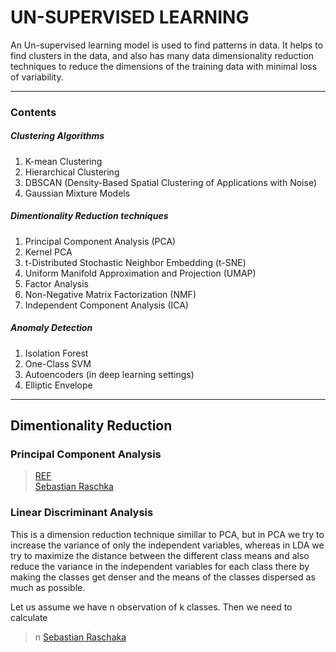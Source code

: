 # UN-SUPERVISED LEARNING

An Un-supervised learning model is used to find patterns in data. It helps to find clusters in the data, and also has many data dimensionality reduction techniques to reduce the dimensions of the training data with minimal loss of variability.

---

### Contents

##### Clustering Algorithms

1. K-mean Clustering
2. Hierarchical Clustering
3. DBSCAN (Density-Based Spatial Clustering of Applications with Noise)
4. Gaussian Mixture Models

##### Dimentionality Reduction techniques

1. Principal Component Analysis (PCA)
2. Kernel PCA
3. t-Distributed Stochastic Neighbor Embedding (t-SNE)
4. Uniform Manifold Approximation and Projection (UMAP)
5. Factor Analysis
6. Non-Negative Matrix Factorization (NMF)
7. Independent Component Analysis (ICA)

##### Anomaly Detection

1. Isolation Forest
2. One-Class SVM
3. Autoencoders (in deep learning settings)
4. Elliptic Envelope

---

## Dimentionality Reduction

### Principal Component Analysis

> [REF](https://jonathan-hui.medium.com/machine-learning-singular-value-decomposition-svd-principal-component-analysis-pca-1d45e885e491) <br> [Sebastian Raschka](https://sebastianraschka.com/Articles/2015_pca_in_3_steps.html)

### Linear Discriminant Analysis

This is a dimension reduction technique simillar to PCA, but in PCA we try to increase the variance of only the independent variables, whereas in LDA we try to maximize the distance between the different class means and also reduce the variance in the independent variables for each class there by making the classes get denser and the means of the classes dispersed as much as possible.

Let us assume we have n observation of k classes. Then we need to calculate

> n [Sebastian Raschaka](https://sebastianraschka.com/Articles/2014_python_lda.html)
